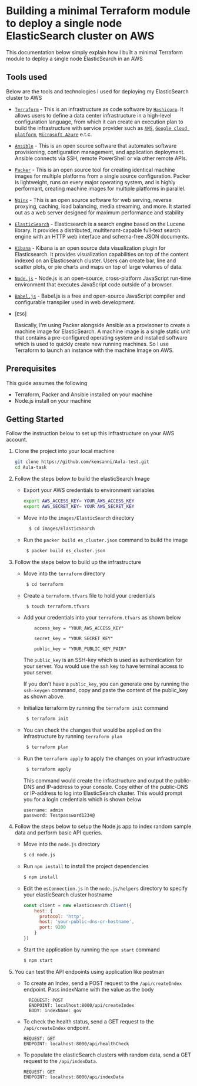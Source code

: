# Building a minimal Terraform module to deploy a single node ElasticSearch cluster on AWS 

This documentation below simply explain how I built a minimal Terraform module to deploy a single node ElasticSearch in an AWS 

## Tools used

Below are the tools and technologies I used for deploying my ElasticSearch cluster to AWS
 - [`Terraform`](https://www.terraform.io/) - This is an infrastructure as code software by [`Hashicorp`](https://www.hashicorp.com/). It allows users to define a data center infrastructure in a high-level configuration language, from which it can create an execution plan to build the infrastructure with service provider such as [`AWS`](https://aws.amazon.com), [`Google cloud platform`](http://cloud.google.com), [`Microsoft Azure`](https://azure.microsoft.com/en-us/?v=solutions-dropdown) e.t.c.
 - [`Ansible`](https://www.ansible.com/) - This is an open source software that automates software provisioning, configuration management, and application deployment. Ansible connects via SSH, remote PowerShell or via other remote APIs.

 - [`Packer`](https://packer.io/) - This is an open source tool for creating identical machine images for multiple platforms from a single source configuration. Packer is lightweight, runs on every major operating system, and is highly performant, creating machine images for multiple platforms in parallel.
 - [`Nginx`](https://www.nginx.com/) - This is an open source software for web serving, reverse proxying, caching, load balancing, media streaming, and more. It started out as a web server designed for maximum performance and stability
 - [`ElasticSearch`](https://www.elastic.co/) - Elasticsearch is a search engine based on the Lucene library. It provides a distributed, multitenant-capable full-text search engine with an HTTP web interface and schema-free JSON documents.
 - [`Kibana`](https://www.elastic.co/products/kibana) - Kibana is an open source data visualization plugin for Elasticsearch. It provides visualization capabilities on top of the content indexed on an Elasticsearch cluster. Users can create bar, line and scatter plots, or pie charts and maps on top of large volumes of data.
 - [`Node.js`](https://nodejs.org/en/) - Node.js is an open-source, cross-platform JavaScript run-time environment that executes JavaScript code outside of a browser.
 - [`Babel.js`](`https://babeljs.io/`) -  Babel.js is a free and open-source JavaScript compiler and configurable transpiler used in web development.
 - [`ES6`]
  
   Basically, I'm using Packer alongside Ansible as a provisoner to create a machine image for ElasticSearch. A machine image is a single static unit that contains a pre-configured operating system and installed software which is used to quickly create new running machines. So I use Terraform to launch an instance with the machine Image on AWS.

## Prerequisites
This guide assumes the following

- Terraform, Packer and Ansible installed on your machine
- Node.js install on your machine

## Getting Started
Follow the instruction below to set up this infrastructure on your AWS account.

1. Clone the project into your local machine
    ```bash
    git clone https://github.com/kensanni/Aula-test.git
    cd Aula-task
    ```
2.  Follow the steps below to build the elasticSearch Image

    * Export your AWS credentials to environment variables
        ```bash
        export AWS_ACCESS_KEY= YOUR_AWS_ACCESS_KEY
        export AWS_SECRET_KEY= YOUR AWS_SECRET_KEY
        ```
    * Move into the `images/ElasticSearch` directory
        ```bash
          $ cd images/ElasticSearch
        ```
    * Run the `packer build es_cluster.json` command to build the image
        ```bash
         $ packer build es_cluster.json
        ```

3. Follow the steps below to build up the infrastructure

    * Move into the `terraform` directory
        ```bash
         $ cd terraform
        ```
    * Create a `terraform.tfvars` file to hold your credentials
        ```bash
         $ touch terraform.tfvars
        ```
    * Add your credentials into your `terraform.tfvars` as shown below
        ```
            access_key = "YOUR_AWS_ACCESS_KEY"

            secret_key = "YOUR_SECRET_KEY"

            public_key = "YOUR_PUBLIC_KEY_PAIR"
        ```
        The `public_key` is an SSH-key which is used as authentication for your server. You would use the ssh key to have terminal access to your server.  

        If you don't have a `public_key`, you can generate one by running the `ssh-keygen` command, copy and paste the content of the public_key as shown above.

    * Initialize terraform by running the `terraform init` command
        ```bash
         $ terraform init
        ```
    * You can check the changes that would be applied on the infrastructure by running `terraform plan`
        ```bash
         $ terraform plan
        ```
    * Run the `terraform apply` to apply the changes on your infrastructure
        ```bash
         $ terraform apply
        ```
        This command would create the infrastructure and output the public-DNS and IP-address to your console. Copy either of the public-DNS or IP-address to log into ElasticSearch cluster. This would prompt you for a login credentials which is shown below

        ```
        username: admin
        password: Testpassword1234@
        ```
4. Follow the steps below to setup the Node.js app to index random sample data and perform basic API queries.

    * Move into the `node.js` directory
        ```bash
        $ cd node.js
        ```
    * Run `npm install` to install the project dependencies

        ```bash
        $ npm install
        ```
    * Edit the `esConnection.js` in the `node.js/helpers` directory to specify your elasticSearch cluster hostname
        ```js
        const client = new elasticsearch.Client({
            host: {
              protocol: 'http',
              host: 'your-public-dns-or-hostname',
              port: 9200
            }
        })
        ```
    * Start the application by running the `npm start` command
        ```bash
        $ npm start
        ```
5. You can test the API endpoints using application like postman

    * To create an Index, send a POST request to the `/api/createIndex` endpoint. Pass indexName with the value as the body
        ```
          REQUEST: POST
          ENDPOINT: localhost:8000/api/createIndex
          BODY: indexName: gov
        ```
    * To check the health status, send a GET request to the `/api/createIndex` endpoint.
        ```
        REQUEST: GET
        ENDPOINT: localhost:8000/api/healthCheck
        ```
    * To populate the elasticSearch clusters with random data, send a GET request to the `/api/indexData`.
        ```
        REQUEST: GET
        ENDPOINT: localhost:8000/api/indexData
        ```
    
